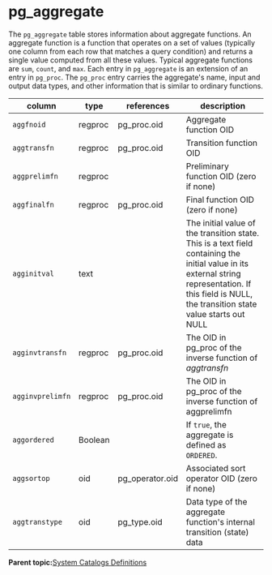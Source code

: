 # pg\_aggregate 

The `pg_aggregate` table stores information about aggregate functions. An aggregate function is a function that operates on a set of values \(typically one column from each row that matches a query condition\) and returns a single value computed from all these values. Typical aggregate functions are `sum`, `count`, and `max`. Each entry in `pg_aggregate` is an extension of an entry in `pg_proc`. The `pg_proc` entry carries the aggregate's name, input and output data types, and other information that is similar to ordinary functions.

|column|type|references|description|
|------|----|----------|-----------|
|`aggfnoid`|regproc|pg\_proc.oid|Aggregate function OID|
|`aggtransfn`|regproc|pg\_proc.oid|Transition function OID|
|`aggprelimfn`|regproc| |Preliminary function OID \(zero if none\)|
|`aggfinalfn`|regproc|pg\_proc.oid|Final function OID \(zero if none\)|
|`agginitval`|text| |The initial value of the transition state. This is a text field containing the initial value in its external string representation. If this field is NULL, the transition state value starts out NULL|
|`agginvtransfn`|regproc|pg\_proc.oid|The OID in pg\_proc of the inverse function of *aggtransfn*|
|`agginvprelimfn`|regproc|pg\_proc.oid|The OID in pg\_proc of the inverse function of aggprelimfn|
|`aggordered`|Boolean| |If `true`, the aggregate is defined as `ORDERED`.|
|`aggsortop`|oid|pg\_operator.oid|Associated sort operator OID \(zero if none\)|
|`aggtranstype`|oid|pg\_type.oid|Data type of the aggregate function's internal transition \(state\) data|

**Parent topic:**[System Catalogs Definitions](../system_catalogs/catalog_ref-html.html)

